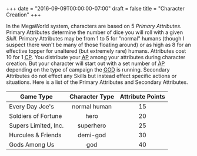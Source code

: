 +++
date = "2016-09-09T00:00:00-07:00"
draft = false
title = "Character Creation"
+++

In the MegaWorld system, characters are based on 5 _Primary Attributes_. Primary Attributes determine the number of dice you will roll with a given _Skill_. Primary Attributes may be from 1 to 5 for "normal" humans (though I suspect there won't be many of those floating around) or as high as 8 for an effective topper for unaltered (but extremely rare) humans. Attributes cost 10 for 1 <abbr title="Character Points">CP</abbr>. You distribute your <abbr title="Attribute Points">AP</abbr> among your attributes during character creation. But your character will start out with a set number of <abbr title="Attribute Points">AP</abbr> depending on the type of campaign the <acronym title="Game Operations Director">GOD</acronym> is running. Secondary Attributes do not effect any Skills but instead effect specific actions or situations. Here is a list of the Primary Attributes and Secondary Attributes.

| Game Type            | Character Type | Attribute Points |
| ---------            | :------------: | :--------------: |
| Every Day Joe's      | normal human   | 15               |
| Soldiers of Fortune  | hero           | 20               |
| Supers Limited, Inc. | superhero      | 25               |
| Hurcules & Friends   | demi-god       | 30               |
| Gods Among Us        | god            | 40               |

